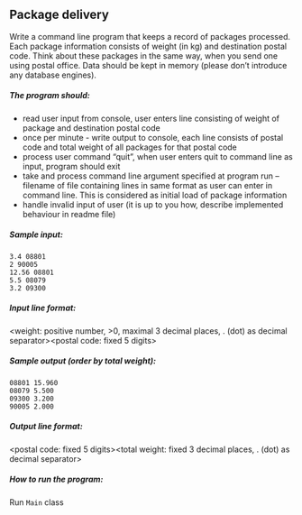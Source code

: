 ## Package delivery

Write a command line program that keeps a record of packages processed. Each package information consists of weight (in kg) and destination postal code. Think about these packages in the same way, when you send one using postal office. Data should be kept in memory (please don’t introduce any database engines).

##### The program should:
- read user input from console, user enters line consisting of weight of package and destination postal code
- once per minute - write output to console, each line consists of postal code and total weight of all packages for that postal code
- process user command “quit”, when user enters quit to command line as input, program should exit
- take and process command line argument specified at program run – filename of file containing lines in same format as user can enter in command line. This is considered as initial load of package information
- handle invalid input of user (it is up to you how, describe implemented behaviour in readme file)

##### Sample input:

```
3.4 08801   
2 90005  
12.56 08801  
5.5 08079  
3.2 09300
```

##### Input line format:

<weight: positive number, >0, maximal 3 decimal places, . (dot) as decimal separator><space><postal code: fixed 5 digits> 

##### Sample output (order by total weight): 
```
08801 15.960  
08079 5.500  
09300 3.200  
90005 2.000  
```

##### Output line format:

<postal code: fixed 5 digits><space><total weight: fixed 3 decimal places, . (dot) as decimal separator>

##### How to run the program:

Run `Main` class
